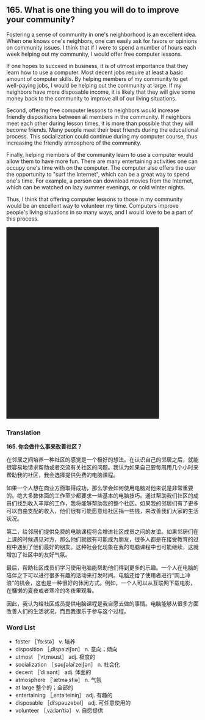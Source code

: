 ## 165. What is one thing you will do to improve your community?

Fostering a sense of community in one's neighborhood is an excellent idea. When one knows one's neighbors, one can easily ask for favors or opinions on community issues. I think that if I were to spend a number of hours each week helping out my community, I would offer free computer lessons.

If one hopes to succeed in business, it is of utmost importance that they learn how to use a computer. Most decent jobs require at least a basic amount of computer skills. By helping members of my community to get well-paying jobs, I would be helping out the community at large. If my neighbors have more disposable income, it is likely that they will give some money back to the community to improve all of our living situations.

Second, offering free computer lessons to neighbors would increase friendly dispositions between all members in the community. If neighbors meet each other during lesson times, it is more than possible that they will become friends. Many people meet their best friends during the educational process. This socialization could continue during my computer course, thus increasing the friendly atmosphere of the community.

Finally, helping members of the community learn to use a computer would allow them to have more fun. There are many entertaining activities one can occupy one's time with on the computer. The computer also offers the user the opportunity to "surf the Internet", which can be a great way to spend one's time. For example, a person can download movies from the Internet, which can be watched on lazy summer evenings, or cold winter nights.

Thus, I think that offering computer lessons to those in my community would be an excellent way to volunteer my time. Computers improve people's living situations in so many ways, and I would love to be a part of this process.

![](images/padding_400x500.png)

### Translation

**165. 你会做什么事来改善社区？**

在邻居之间培养一种社区的感觉是一个极好的想法。在认识自己的邻居之后，就能很容易地请求帮助或者交流有关社区的问题。我认为如果自己要每周用几个小时来帮助我的社区，我会选择提供免费的电脑课程。

如果一个人想在商业方面取得成功，那么学会如何使用电脑对他来说是非常重要的。绝大多数体面的工作至少都要求一些基本的电脑技巧。通过帮助我们社区的成员们找到收入丰厚的工作，我将能够帮助我的整个社区。如果我的邻居们有了更多可以自由支配的收入，他们很有可能愿意给社区捐一些钱，来改善我们大家的生活状况。

第二，给邻居们提供免费的电脑课程将会增进社区成员之间的友谊。如果邻居们在上课的时候遇见对方，那么他们就很有可能成为朋友，很多人都是在接受教育的过程中遇到了他们最好的朋友。这种社会化现象在我的电脑课程中也可能继续，这就增加了社区中的友好气氛。

最后，帮助社区成员们学习使用电脑能帮助他们得到更多的乐趣。一个人在电脑的陪伴之下可以进行很多有趣的活动来打发时间。电脑还给了使用者进行“网上冲浪”的机会，这也是一种很好的休闲方式。例如，一个人可以从互联网下载电影，在慵懒的夏夜或者寒冷的冬夜里观看。

因此，我认为给社区成员提供电脑课程是我自愿去做的事情。电脑能够从很多方面改善人们的生活状况，而且我很乐于参与这个过程。

### Word List

+ foster ［ˈfɔ:stə］ v. 培养
+ disposition ［ˌdispəˈziʃən］ n. 意向；倾向
+ utmost ［ˈʌtˌməust］ adj. 极度的
+ socialization ［ˌsəuʃəlaiˈzeiʃən］ n. 社会化
+ decent ［ˈdi:sənt］ adj. 体面的
+ atmosphere ［ˈætməˌsfiə］ n. 气氛
+ at large 整个的；全部的
+ entertaining ［ˌentəˈteiniŋ］ adj. 有趣的
+ disposable ［diˈspəuzəbəl］ adj. 可任意使用的
+ volunteer ［ˌva:lənˈtiə］ v. 自愿提供  


